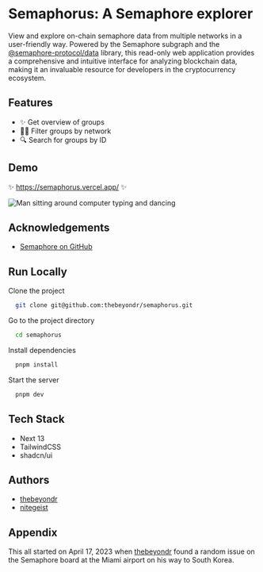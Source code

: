# Semaphorus: A Semaphore explorer

View and explore on-chain semaphore data from multiple networks in a user-friendly way. Powered by the Semaphore subgraph and the [@semaphore-protocol/data](https://github.com/semaphore-protocol/semaphore/tree/main/packages/data) library, this read-only web application provides a comprehensive and intuitive interface for analyzing blockchain data, making it an invaluable resource for developers in the cryptocurrency ecosystem.


## Features

- ✨ Get overview of groups
- 🤌🏽 Filter groups by network
- 🔍 Search for groups by ID 


## Demo

✨ https://semaphorus.vercel.app/ ✨

![Man sitting around computer typing and dancing](https://media.giphy.com/media/YQitE4YNQNahy/giphy-downsized.gif)


## Acknowledgements

 - [Semaphore on GitHub](https://github.com/semaphore-protocol/semaphore)




## Run Locally

Clone the project

```bash
  git clone git@github.com:thebeyondr/semaphorus.git
```

Go to the project directory

```bash
  cd semaphorus
```

Install dependencies

```bash
  pnpm install
```

Start the server

```bash
  pnpm dev
```

## Tech Stack

- Next 13
- TailwindCSS
- shadcn/ui

## Authors

- [thebeyondr](https://www.github.com/thebeyondr)
- [nitegeist](https://www.github.com/nitegeist)

## Appendix

This all started on April 17, 2023 when [thebeyondr](https://github.com/thebeyondr) found a random issue on the Semaphore board at the Miami airport on his way to South Korea.
